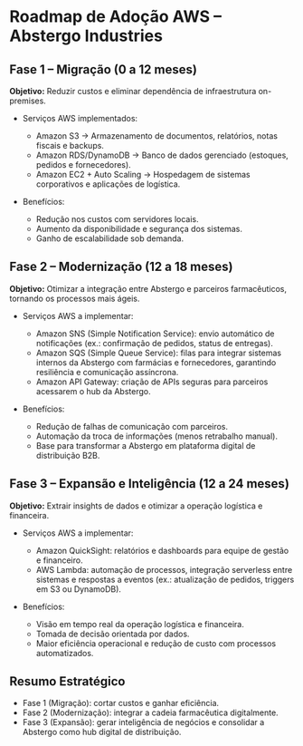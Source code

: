 # Roadmap de Adoção AWS – Abstergo Industries
## Fase 1 – Migração (0 a 12 meses)

**Objetivo:** Reduzir custos e eliminar dependência de infraestrutura on-premises.

- Serviços AWS implementados:
  - Amazon S3 → Armazenamento de documentos, relatórios, notas fiscais e backups.
  - Amazon RDS/DynamoDB → Banco de dados gerenciado (estoques, pedidos e fornecedores).
  - Amazon EC2 + Auto Scaling → Hospedagem de sistemas corporativos e aplicações de logística.

- Benefícios:
  - Redução nos custos com servidores locais.
  - Aumento da disponibilidade e segurança dos sistemas.
  - Ganho de escalabilidade sob demanda.

## Fase 2 – Modernização (12 a 18 meses)

**Objetivo:** Otimizar a integração entre Abstergo e parceiros farmacêuticos, tornando os processos mais ágeis.

- Serviços AWS a implementar:
  - Amazon SNS (Simple Notification Service): envio automático de notificações (ex.: confirmação de pedidos, status de entregas).
  - Amazon SQS (Simple Queue Service): filas para integrar sistemas internos da Abstergo com farmácias e fornecedores, garantindo resiliência e comunicação assíncrona.
  - Amazon API Gateway: criação de APIs seguras para parceiros acessarem o hub da Abstergo.

- Benefícios:
  - Redução de falhas de comunicação com parceiros.
  - Automação da troca de informações (menos retrabalho manual).
  - Base para transformar a Abstergo em plataforma digital de distribuição B2B.
 
## Fase 3 – Expansão e Inteligência (12 a 24 meses)

**Objetivo:** Extrair insights de dados e otimizar a operação logística e financeira.

- Serviços AWS a implementar:
  - Amazon QuickSight: relatórios e dashboards para equipe de gestão e financeiro.
  - AWS Lambda: automação de processos, integração serverless entre sistemas e respostas a eventos (ex.: atualização de pedidos, triggers em S3 ou DynamoDB).

- Benefícios:
  - Visão em tempo real da operação logística e financeira.
  - Tomada de decisão orientada por dados.
  - Maior eficiência operacional e redução de custo com processos automatizados.
 
## Resumo Estratégico

- Fase 1 (Migração): cortar custos e ganhar eficiência.
- Fase 2 (Modernização): integrar a cadeia farmacêutica digitalmente.
- Fase 3 (Expansão): gerar inteligência de negócios e consolidar a Abstergo como hub digital de distribuição.
